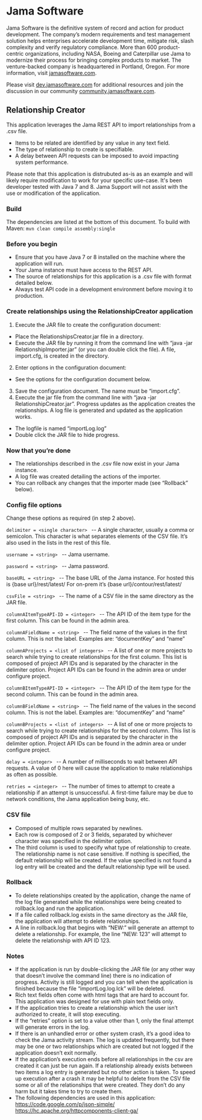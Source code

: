 # Jama Software
Jama Software is the definitive system of record and action for product development. The company’s modern requirements and test management solution helps enterprises accelerate development time, mitigate risk, slash complexity and verify regulatory compliance. More than 600 product-centric organizations, including NASA, Boeing and Caterpillar use Jama to modernize their process for bringing complex products to market. The venture-backed company is headquartered in Portland, Oregon. For more information, visit [jamasoftware.com](http://jamasoftware.com).

Please visit [dev.jamasoftware.com](http://dev.jamasoftware.com) for additional resources and join the discussion in our community [community.jamasoftware.com](http://community.jamasoftware.com).

## Relationship Creator
This application leverages the Jama REST API to import relationships from a .csv file.  
- Items to be related are identified by any value in any text field.  
- The type of relationship to create is specifiable.  
- A delay between API requests can be imposed to avoid impacting system performance.

Please note that this application is distrubuted as-is as an example and will likely require modification to work for your specific use-case. It's been developer tested with Java 7 and 8. Jama Support will not assist with the use or modification of the application.

### Build
The dependencies are listed at the bottom of this document.  To build with Maven:
```mvn clean compile assembly:single```

### Before you begin
- Ensure that you have Java 7 or 8 installed on the machine where the application will run. 
- Your Jama instance must have access to the REST API. 
- The source of relationships for this application is a .csv file with format detailed below. 
- Always test API code in a development environment before moving it to production.

### Create relationships using the RelationshipCreator application
1. Execute the JAR file to create the configuration document: 
- Place the RelationshipsCreator.jar file in a directory.  
- Execute the JAR file by running it from the command line with “java -jar RelationshipImporter.jar” (or you can double click the file).  A file, import.cfg, is created in the directory. 
2. Enter options in the configuration document: 
- See the options for the configuration document below. 
3. Save the configuration document.  The name must be “import.cfg”. 
4. Execute the jar file from the command line with “java -jar RelationshipCreator.jar”. Progress updates as the application creates the relationships.  A log file is generated and updated as the application works. 
- The logfile is named “importLog<time stamp>.log” 
- Double click the JAR file to hide progress.

### Now that you’re done
- The relationships described in the .csv file now exist in your Jama instance. 
- A log file was created detailing the actions of the importer. 
- You can rollback any changes that the importer made (see “Rollback” below).

### Config file options
Change these options as required (in step 2 above). 

```delimiter = <single character> ``` -- A single character, usually a comma or semicolon.  This character is what separates elements of the CSV file.  It’s also used in the lists in the rest of this file. 

```username = <string> ``` -- Jama username. 

```password = <string> ``` -- Jama password. 

```baseURL = <string> ``` -- The base URL of the Jama instance. For hosted this is {base url}/rest/latest/ For on-prem it’s {base url}/contour/rest/latest/ 

```csvFile = <string> ``` -- The name of a CSV file in the same directory as the JAR file. 

```columnAItemTypeAPI-ID = <integer> ``` -- The API ID of the item type for the first column.  This can be found in the admin area. 

```columnAFieldName = <string> ``` -- The field name of the values in the first column.  This is not the label.  Examples are: “documentKey” and “name” 

```columnAProjects = <list of integers> ``` -- A list of one or more projects to search while trying to create relationships for the first column.  This list is composed of project API IDs and is separated by the character in the delimiter option.  Project API IDs can be found in the admin area or under configure project. 

```columnBItemTypeAPI-ID = <integer> ``` -- The API ID of the item type for the second column.  This can be found in the admin area. 

```columnBFieldName = <string> ``` -- The field name of the values in the second column.  This is not the label.  Examples are: “documentKey” and “name” 

```columnBProjects = <list of integers> ``` -- A list of one or more projects to search while trying to create relationships for the second column.  This list is composed of project API IDs and is separated by the character in the delimiter option.  Project API IDs can be found in the admin area or under configure project. 

```delay = <integer> ``` -- A number of milliseconds to wait between API requests.  A value of 0 here will cause the application to make relationships as often as possible. 

```retries = <integer> ``` -- The number of times to attempt to create a relationship if an attempt is unsuccessful.  A first-time failure may be due to network conditions, the Jama application being busy, etc.


### CSV file
- Composed of multiple rows separated by newlines. 
- Each row is composed of 2 or 3 fields, separated by whichever character was specified in the delimiter option. 
- The third column is used to specify what type of relationship to create.  The relationship name is not case sensitive.  If nothing is specified, the default relationship will be created. If the value specified is not found a log entry will be created and the default relationship type will be used.

### Rollback
- To delete relationships created by the application, change the name of the log file generated while the relationships were being created to rollback.log and run the application. 
- If a file called rollback.log exists in the same directory as the JAR file, the application will attempt to delete relationships. 
- A line in rollback.log that begins with “NEW:” will generate an attempt to delete a relationship.  For example, the line “NEW: 123” will attempt to delete the relationship with API ID 123.

### Notes
- If the application is run by double-clicking the JAR file (or any other way that doesn’t involve the command line) there is no indication of progress.  Activity is still logged and you can tell when the application is finished because the file “importLog<timestamp>.log.lck” will be deleted. 
- Rich text fields often come with html tags that are hard to account for.  This application was designed for use with plain text fields only. 
- If the application tries to create a relationship which the user isn’t authorized to create, it will stop executing.
- If the “retries” option is set to a value other than 1, only the final attempt will generate errors in the log. 
- If there is an unhandled error or other system crash, it’s a good idea to check the Jama activity stream.  The log is updated frequently, but there may be one or two relationships which are created but not logged if the application doesn’t exit normally. 
- If the application’s execution ends before all relationships in the csv are created it can just be run again.  If a relationship already exists between two items a log entry is generated but no other action is taken.  To speed up execution after a crash it may be helpful to delete from the CSV file some or all of the relationships that were created.  They don’t do any harm but it takes time to try to create them. 
- The following dependencies are used in this application:
https://code.google.com/p/json-simple/
https://hc.apache.org/httpcomponents-client-ga/
